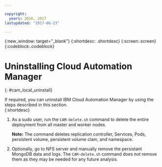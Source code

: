 ```yaml
---

copyright:
  years: 2016, 2017
lastupdated: "2017-06-23"

---
```

<!-- Copyright info and last updated date at top of file: REQUIRED
    The copyright and lastupdated info is YAML content that must occur at the top of the MD file, before attributes are listed.
    It must be --- surrounded by 3 dashes ---
    The value "years" can contain just one year or a two years separated by a comma. (years: 2014, 2016)
    The value "lastupdated" must be followed by a machine date in quotes in the following format: "YYYY-MM-DD"
    The value for "years" must be indented 2 spaces under "copyright", followed by "lastupdated" which should start on its own non-indented line.

-->

<!-- Common attributes used in the template are defined as follows: -->
{:new_window: target="_blank"}
{:shortdesc: .shortdesc}
{:screen:.screen}
{:codeblock:.codeblock}

<!-- Additional task topic: OPTIONAL
This is the template for additional task topics that are needed beyond the basic tasks in the getting started index.md.  As needed, other task topics can be included, with titles such as "Configuring x", "Administering y", "Managing z", etc. This topic is a peer of the getting started index.md in the <servicename>.ditamap. This topic can have one level of children and they also can be referenced in <servicename>.ditamap -->

# Uninstalling Cloud Automation Manager
<!-- for example, Uploading your data -->
{: #cam_local_uninstall}
<!-- Provide an appropriate ID above -->

<!-- The short description section should include a sentence describing why this task is needed. For search engine optimization, include the service long name and "Bluemix". For example: -->

If required, you can uninstall IBM Cloud Automation Manager by using the steps described in this section.  
{:shortdesc}

1. As a sudo user, run the `CAM-delete.sh` command to delete the entire deployment from all master and worker nodes.

    **Note:** The command deletes replication controller, Services, Pods, persistent volume, persistent volume clam, and namespace.
    
2. Optionally, go to NFS server and manually remove the persistant MongoDB data and logs. The `CAM-delete.sh` command does not remove them as they may be needed for any future analysis. 

